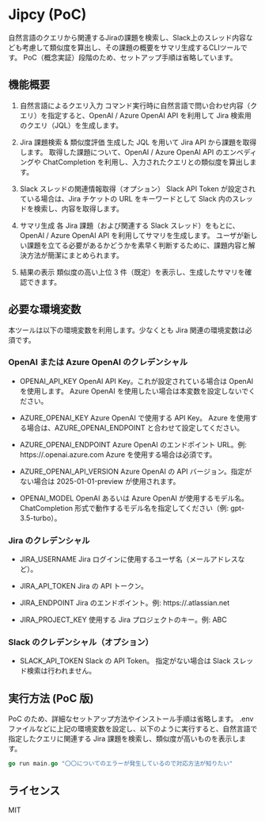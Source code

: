# Jipcy (PoC)
自然言語のクエリから関連するJiraの課題を検索し、Slack上のスレッド内容なども考慮して類似度を算出し、その課題の概要をサマリ生成するCLIツールです。
PoC（概念実証）段階のため、セットアップ手順は省略しています。

## 機能概要
1. 自然言語によるクエリ入力
コマンド実行時に自然言語で問い合わせ内容（クエリ）を指定すると、OpenAI / Azure OpenAI API を利用して Jira 検索用のクエリ（JQL）を生成します。

2. Jira 課題検索 & 類似度評価
生成した JQL を用いて Jira API から課題を取得します。
取得した課題について、OpenAI / Azure OpenAI API のエンベディングや ChatCompletion を利用し、入力されたクエリとの類似度を算出します。

3. Slack スレッドの関連情報取得（オプション）
Slack API Token が設定されている場合は、Jira チケットの URL をキーワードとして Slack 内のスレッドを検索し、内容を取得します。

4. サマリ生成
各 Jira 課題（および関連する Slack スレッド）をもとに、OpenAI / Azure OpenAI API を利用してサマリを生成します。
ユーザが新しい課題を立てる必要があるかどうかを素早く判断するために、課題内容と解決方法が簡潔にまとめられます。

5. 結果の表示
類似度の高い上位 3 件（既定）を表示し、生成したサマリを確認できます。

## 必要な環境変数
本ツールは以下の環境変数を利用します。少なくとも Jira 関連の環境変数は必須です。

### OpenAI または Azure OpenAI のクレデンシャル
- OPENAI_API_KEY
OpenAI API Key。これが設定されている場合は OpenAI を使用します。
Azure OpenAI を使用したい場合は本変数を設定しないでください。

- AZURE_OPENAI_KEY
Azure OpenAI で使用する API Key。
Azure を使用する場合は、AZURE_OPENAI_ENDPOINT と合わせて設定してください。

- AZURE_OPENAI_ENDPOINT
Azure OpenAI のエンドポイント URL。例: https://<your-resource-name>.openai.azure.com
Azure を使用する場合は必須です。

- AZURE_OPENAI_API_VERSION
Azure OpenAI の API バージョン。指定がない場合は 2025-01-01-preview が使用されます。

- OPENAI_MODEL
OpenAI あるいは Azure OpenAI が使用するモデル名。
ChatCompletion 形式で動作するモデル名を指定してください（例: gpt-3.5-turbo）。

### Jira のクレデンシャル
- JIRA_USERNAME
Jira ログインに使用するユーザ名（メールアドレスなど）。

- JIRA_API_TOKEN
Jira の API トークン。

- JIRA_ENDPOINT
Jira のエンドポイント。例: https://<your-domain>.atlassian.net

- JIRA_PROJECT_KEY
使用する Jira プロジェクトのキー。例: ABC

### Slack のクレデンシャル（オプション）
- SLACK_API_TOKEN
Slack の API Token。
指定がない場合は Slack スレッド検索は行われません。

## 実行方法 (PoC 版)
PoC のため、詳細なセットアップ方法やインストール手順は省略します。
.env ファイルなどに上記の環境変数を設定し、以下のように実行すると、自然言語で指定したクエリに関連する Jira 課題を検索し、類似度が高いものを表示します。

```go
go run main.go "〇〇についてのエラーが発生しているので対応方法が知りたい"
```

## ライセンス
MIT
